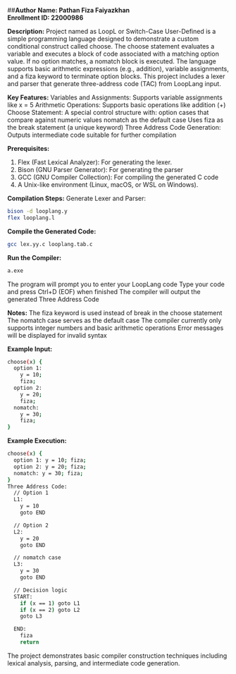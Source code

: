 ##**Author**
**Name: Pathan Fiza Faiyazkhan                         
Enrollment ID: 22000986**

**Description:**
Project named as LoopL or Switch-Case User-Defined is a simple programming language designed to demonstrate a custom conditional construct called choose. The choose statement evaluates a variable and executes a block of code associated with a matching option value. If no option matches, a nomatch block is executed. The language supports basic arithmetic expressions (e.g., addition), variable assignments, and a fiza keyword to terminate option blocks. This project includes a lexer and parser that generate three-address code (TAC) from LoopLang input.

**Key Features:**
Variables and Assignments: Supports variable assignments like x = 5
Arithmetic Operations: Supports basic operations like addition (+)
Choose Statement: A special control structure with:
                  option cases that compare against numeric values
                  nomatch as the default case
                  Uses fiza as the break statement (a unique keyword)
Three Address Code Generation: Outputs intermediate code suitable for further compilation

**Prerequisites:**
1. Flex (Fast Lexical Analyzer): For generating the lexer.
2. Bison (GNU Parser Generator): For generating the parser
3. GCC (GNU Compiler Collection): For compiling the generated C code
4. A Unix-like environment (Linux, macOS, or WSL on Windows).

**Compilation Steps:**
Generate Lexer and Parser:
```bash
bison -d looplang.y
flex looplang.l
```

**Compile the Generated Code:**
```bash
gcc lex.yy.c looplang.tab.c 
```

**Run the Compiler:**
```bash
a.exe
```
The program will prompt you to enter your LoopLang code
Type your code and press Ctrl+D (EOF) when finished
The compiler will output the generated Three Address Code

**Notes:**
The fiza keyword is used instead of break in the choose statement
The nomatch case serves as the default case
The compiler currently only supports integer numbers and basic arithmetic operations
Error messages will be displayed for invalid syntax


**Example Input:**
```bash
choose(x) {
  option 1: 
    y = 10;
    fiza;
  option 2:
    y = 20;
    fiza;
  nomatch:
    y = 30;
    fiza;
}
```

**Example Execution:**
```bash
choose(x) {
  option 1: y = 10; fiza;
  option 2: y = 20; fiza;
  nomatch: y = 30; fiza;
}
Three Address Code:
  // Option 1
  L1:
    y = 10
    goto END

  // Option 2
  L2:
    y = 20
    goto END

  // nomatch case
  L3:
    y = 30
    goto END

  // Decision logic
  START:
    if (x == 1) goto L1
    if (x == 2) goto L2
    goto L3

  END:
    fiza
    return
```

The project demonstrates basic compiler construction techniques including lexical analysis, parsing, and intermediate code generation.
